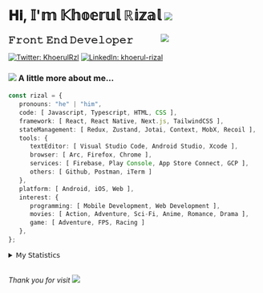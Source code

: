<h1> 𝐇𝐢, 𝕀'𝕞 𝕂𝕙𝕠𝕖𝕣𝕦𝕝 ℝ𝕚𝕫𝕒𝕝 <img src="https://media.giphy.com/media/mGcNjsfWAjY5AEZNw6/giphy.gif" width="50"></h1>
<img align='right' src="https://media.giphy.com/media/v1.Y2lkPTc5MGI3NjExOWI2ajR2NGJubzBsZHFuaHMwajRrcDNsNXJwOG8yb3F0NjhkNXF4OSZlcD12MV9pbnRlcm5hbF9naWZfYnlfaWQmY3Q9cw/fkZukR450RQ1qnGaq9/giphy.gif" width="200">
<strong style="font-size:20px;">𝙵𝚛𝚘𝚗𝚝 𝙴𝚗𝚍 𝙳𝚎𝚟𝚎𝚕𝚘𝚙𝚎𝚛</strong>
</p></em>

[![Twitter: KhoerulRzl](https://img.shields.io/twitter/follow/KhoerulRzl?style=social)](https://twitter.com/KhoerulRzl)
[![LinkedIn: khoerul-rizal](https://img.shields.io/badge/khoerul--rizal-blue?style=flat-square&logo=Linkedin&logoColor=white&link=https://www.linkedin.com/in/khoerul-rizal/)](https://www.linkedin.com/in/khoerul-rizal/)

### <img src="https://media.giphy.com/media/VgCDAzcKvsR6OM0uWg/giphy.gif" width="50"> A little more about me...

```typescript
const rizal = {
   pronouns: "he" | "him",
   code: [ Javascript, Typescript, HTML, CSS ],
   framework: [ React, React Native, Next.js, TailwindCSS ],
   stateManagement: [ Redux, Zustand, Jotai, Context, MobX, Recoil ],
   tools: {
      textEditor: [ Visual Studio Code, Android Studio, Xcode ],
      browser: [ Arc, Firefox, Chrome ],
      services: [ Firebase, Play Console, App Store Connect, GCP ],
      others: [ Github, Postman, iTerm ]
   },
   platform: [ Android, iOS, Web ],
   interest: {
      programming: [ Mobile Development, Web Development ],
      movies: [ Action, Adventure, Sci-Fi, Anime, Romance, Drama ],
      game: [ Adventure, FPS, Racing ]
   },
};
```

<details>
  <summary>𝖬𝗒 𝖲𝗍𝖺𝗍𝗂𝗌𝗍𝗂𝖼𝗌</summary><br/>
   
<!--START_SECTION:waka-->
![Code Time](http://img.shields.io/badge/Code%20Time-850%20hrs%2050%20mins-blue)

![Profile Views](http://img.shields.io/badge/Profile%20Views-10-blue)

**🐱 My GitHub Data** 

> 📦 167.9 kB Used in GitHub's Storage 
 > 
> 🏆 1,210 Contributions in the Year 2024
 > 
> 💼 Opted to Hire
 > 
> 📜 32 Public Repositories 
 > 
> 🔑 8 Private Repositories 
 > 
**I'm an Early 🐤** 

```text
🌞 Morning                11936 commits       █████████░░░░░░░░░░░░░░░░   35.02 % 
🌆 Daytime                14981 commits       ███████████░░░░░░░░░░░░░░   43.95 % 
🌃 Evening                7025 commits        █████░░░░░░░░░░░░░░░░░░░░   20.61 % 
🌙 Night                  144 commits         ░░░░░░░░░░░░░░░░░░░░░░░░░   00.42 % 
```
📅 **I'm Most Productive on Tuesday** 

```text
Monday                   6710 commits        █████░░░░░░░░░░░░░░░░░░░░   19.69 % 
Tuesday                  7654 commits        ██████░░░░░░░░░░░░░░░░░░░   22.45 % 
Wednesday                5639 commits        ████░░░░░░░░░░░░░░░░░░░░░   16.54 % 
Thursday                 6529 commits        █████░░░░░░░░░░░░░░░░░░░░   19.15 % 
Friday                   5012 commits        ████░░░░░░░░░░░░░░░░░░░░░   14.70 % 
Saturday                 1119 commits        █░░░░░░░░░░░░░░░░░░░░░░░░   03.28 % 
Sunday                   1423 commits        █░░░░░░░░░░░░░░░░░░░░░░░░   04.17 % 
```


📊 **This Week I Spent My Time On** 

```text
🕑︎ Time Zone: Asia/Jakarta

💬 Programming Languages: 
TypeScript               24 hrs 52 mins      ███████████░░░░░░░░░░░░░░   42.64 % 
Other                    15 hrs 46 mins      ███████░░░░░░░░░░░░░░░░░░   27.04 % 
JavaScript               11 hrs 37 mins      █████░░░░░░░░░░░░░░░░░░░░   19.94 % 
PHP                      1 hr 52 mins        █░░░░░░░░░░░░░░░░░░░░░░░░   03.22 % 
Figma Design             1 hr 1 min          ░░░░░░░░░░░░░░░░░░░░░░░░░   01.76 % 

🔥 Editors: 
VS Code                  40 hrs 30 mins      █████████████████░░░░░░░░   69.45 % 
Slack                    10 hrs 44 mins      █████░░░░░░░░░░░░░░░░░░░░   18.43 % 
iTerm2                   2 hrs 38 mins       █░░░░░░░░░░░░░░░░░░░░░░░░   04.53 % 
Terminal                 1 hr 34 mins        █░░░░░░░░░░░░░░░░░░░░░░░░   02.71 % 
Figma                    1 hr 1 min          ░░░░░░░░░░░░░░░░░░░░░░░░░   01.76 % 

💻 Operating System: 
Mac                      58 hrs 19 mins      █████████████████████████   100.00 % 
```

**I Mostly Code in JavaScript** 

```text
JavaScript               41 repos            ████████████████░░░░░░░░░   65.08 % 
TypeScript               13 repos            █████░░░░░░░░░░░░░░░░░░░░   20.63 % 
PHP                      2 repos             █░░░░░░░░░░░░░░░░░░░░░░░░   03.17 % 
Kotlin                   1 repo              ░░░░░░░░░░░░░░░░░░░░░░░░░   01.59 % 
Jupyter Notebook         1 repo              ░░░░░░░░░░░░░░░░░░░░░░░░░   01.59 % 
```



**Timeline**

![Lines of Code chart](https://raw.githubusercontent.com/khoerulrizal/khoerulrizal/main/assets/bar_graph.png)


 Last Updated on 20/08/2024 00:46:55 UTC
<!--END_SECTION:waka-->
</details>
<br/>

<em>Thank you for visit</em> <img src="https://media.giphy.com/media/v1.Y2lkPTc5MGI3NjExcHdvNm1qZWtjaGw0ZjdwM3Z3NnY2dHlueTVuODBta2FiY20wM2YybSZlcD12MV9pbnRlcm5hbF9naWZfYnlfaWQmY3Q9cw/tV25tpdKqdFa9x81k2/giphy.gif" width="40">
